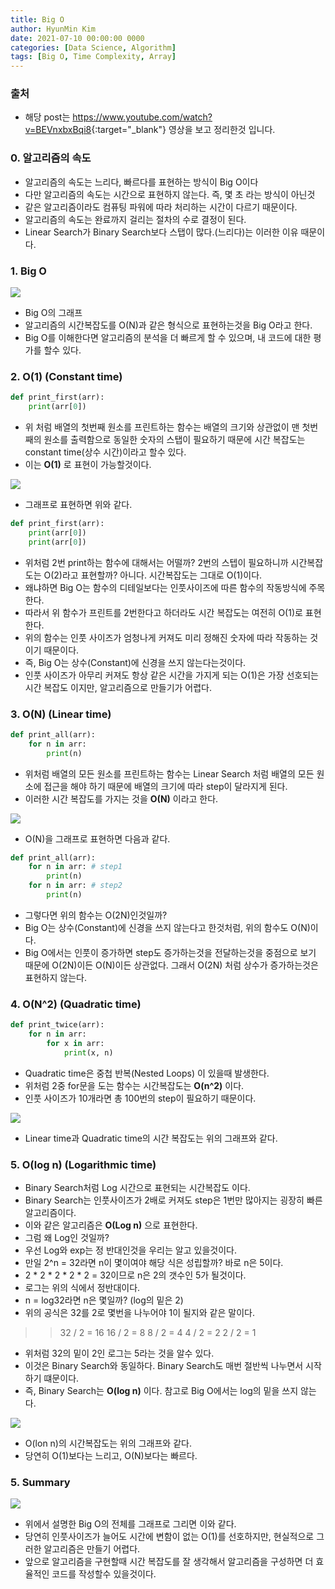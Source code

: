 ```yaml
---
title: Big O
author: HyunMin Kim
date: 2021-07-10 00:00:00 0000
categories: [Data Science, Algorithm]
tags: [Big O, Time Complexity, Array]
---
```


### 출처
- 해당 post는 <https://www.youtube.com/watch?v=BEVnxbxBqi8>{:target="_blank"} 영상을 보고 정리한것 입니다.

### 0. 알고리즘의 속도
- 알고리즘의 속도는 느리다, 빠르다를 표현하는 방식이 Big O이다
- 다만 알고리즘의 속도는 시간으로 표현하지 않는다. 즉, 몇 초 라는 방식이 아닌것
- 같은 알고리즘이라도 컴퓨팅 파워에 따라 처리하는 시간이 다르기 때문이다.
- 알고리즘의 속도는 완료까지 걸리는 절차의 수로 결정이 된다.
- Linear Search가 Binary Search보다 스탭이 많다.(느리다)는 이러한 이유 때문이다.

### 1. Big O

<img src="https://user-images.githubusercontent.com/60168331/125012742-a78a0c80-e0a5-11eb-9285-ea4c4b27d509.png">

- Big O의 그래프
- 알고리즘의 시간복잡도를 O(N)과 같은 형식으로 표현하는것을 Big O라고 한다.
- Big O를 이해한다면 알고리즘의 분석을 더 빠르게 할 수 있으며, 내 코드에 대한 평가를 할수 있다.


### 2. O(1) (Constant time)
```python
def print_first(arr):
    print(arr[0])
```

- 위 처럼 배열의 첫번째 원소를 프린트하는 함수는 배열의 크기와 상관없이 맨 첫번째의 원소를 출력함으로 동일한 숫자의 스탭이 필요하기 때문에 시간 복잡도는 constant time(상수 시간)이라고 할수 있다.
- 이는 **O(1)** 로 표현이 가능할것이다.


<img src="https://user-images.githubusercontent.com/60168331/125009509-a0f89680-e09f-11eb-8b38-96fa8cc06540.png">

- 그래프로 표현하면 위와 같다.

```python
def print_first(arr):
    print(arr[0])
    print(arr[0])
```

- 위처럼 2번 print하는 함수에 대해서는 어떨까? 2번의 스텝이 필요하니까 시간복잡도는 O(2)라고 
표현할까? 아니다. 시간복잡도는 그대로 O(1)이다.
- 왜냐하면 Big O는 함수의 디테일보다는 인풋사이즈에 따른 함수의 작동방식에 주목한다.
- 따라서 위 함수가 프린트를 2번한다고 하더라도 시간 복잡도는 여전히 O(1)로 표현한다.
- 위의 함수는 인풋 사이즈가 엄청나게 커져도 미리 정해진 숫자에 따라 작동하는 것이기 때문이다.
- 즉, Big O는 상수(Constant)에 신경을 쓰지 않는다는것이다.
- 인풋 사이즈가 아무리 커져도 항상 같은 시간을 가지게 되는 O(1)은 가장 선호되는 시간 복잡도 이지만, 알고리즘으로 만들기가 어렵다.


### 3. O(N) (Linear time)

```python
def print_all(arr):
    for n in arr:
        print(n)
```

- 위처럼 배열의 모든 원소를 프린트하는 함수는 Linear Search 처럼 배열의 모든 원소에 접근을 해야 하기 때문에 배열의 크기에 따라 step이 달라지게 된다.
- 이러한 시간 복잡도를 가지는 것을 **O(N)** 이라고 한다.

<img src="https://user-images.githubusercontent.com/60168331/125008882-65a99800-e09e-11eb-937b-01cb8cf4059d.png">

- O(N)을 그래프로 표현하면 다음과 같다.

```python
def print_all(arr):
    for n in arr: # step1
        print(n) 
    for n in arr: # step2
        print(n)
```

- 그렇다면 위의 함수는 O(2N)인것일까?
- Big O는 상수(Constant)에 신경을 쓰지 않는다고 한것처럼, 위의 함수도 O(N)이다.
- Big O에서는 인풋이 증가하면 step도 증가하는것을 전달하는것을 중점으로 보기 때문에 O(2N)이든 O(N)이든 상관없다. 그래서 O(2N) 처럼 상수가 증가하는것은 표현하지 않는다.


### 4. O(N^2) (Quadratic time)
```python
def print_twice(arr):
    for n in arr:
        for x in arr:
            print(x, n)
```

- Quadratic time은 중첩 반복(Nested Loops) 이 있을때 발생한다.
- 위처럼 2중 for문을 도는 함수는 시간복잡도는 **O(n^2)** 이다.
- 인풋 사이즈가 10개라면 총 100번의 step이 필요하기 때문이다.

<img src="https://user-images.githubusercontent.com/60168331/125010917-722fef80-e0a2-11eb-85c5-7ab88f7658cf.png">

- Linear time과 Quadratic time의 시간 복잡도는 위의 그래프와 같다.

### 5. O(log n) (Logarithmic time)
- Binary Search처럼 Log 시간으로 표현되는 시간복잡도 이다.
- Binary Search는 인풋사이즈가 2배로 커져도 step은 1번만 많아지는 굉장히 빠른 알고리즘이다.
- 이와 같은 알고리즘은 **O(Log n)** 으로 표현한다.
- 그럼 왜 Log인 것일까? 
- 우선 Log와 exp는 정 반대인것을 우리는 알고 있을것이다.
- 만일 2^n = 32라면 n이 몇이여야 해당 식은 성립할까? 바로 n은 5이다.
- 2 * 2 * 2 * 2 * 2 = 32이므로 n은 2의 갯수인 5가 될것이다.
- 로그는 위의 식에서 정반대이다.
- n = log32라면 n은 몇일까? (log의 밑은 2)
- 위의 공식은 32를 2로 몇번을 나누어야 1이 될지와 같은 말이다.
>> 32 / 2 = 16
>> 16 / 2 = 8
>> 8 / 2 = 4
>> 4 / 2 = 2
>> 2 / 2 = 1
- 위처럼 32의 밑이 2인 로그는 5라는 것을 알수 있다.
- 이것은 Binary Search와 동일하다. Binary Search도 매번 절반씩 나누면서 시작하기 떄문이다.
- 즉, Binary Search는 **O(log n)** 이다. 참고로 Big O에서는 log의 밑을 쓰지 않는다.

<img src="https://user-images.githubusercontent.com/60168331/125012602-6b56ac00-e0a5-11eb-8ac9-b760d88129e5.png">

- O(lon n)의 시간복잡도는 위의 그래프와 같다.
- 당연히 O(1)보다는 느리고, O(N)보다는 빠르다.

### 5. Summary

<img src="https://user-images.githubusercontent.com/60168331/125013890-9641ff80-e0a7-11eb-9db4-5c052be2b8e7.png">

- 위에서 설명한 Big O의 전체를 그래프로 그리면 이와 같다.
- 당연히 인풋사이즈가 늘어도 시간에 변함이 없는 O(1)를 선호하지만, 현실적으로 그러한 알고리즘은 만들기 어렵다.
- 앞으로 알고리즘을 구현할때 시간 복잡도를 잘 생각해서 알고리즘을 구성하면 더 효율적인 코드를 작성할수 있을것이다.